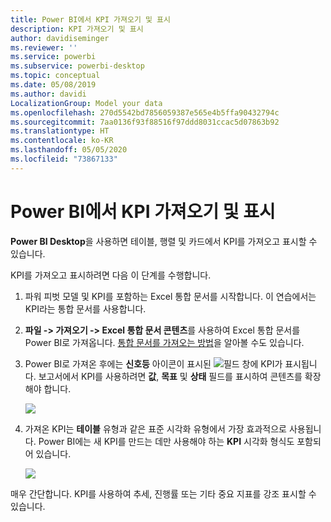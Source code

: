 ```yaml
---
title: Power BI에서 KPI 가져오기 및 표시
description: KPI 가져오기 및 표시
author: davidiseminger
ms.reviewer: ''
ms.service: powerbi
ms.subservice: powerbi-desktop
ms.topic: conceptual
ms.date: 05/08/2019
ms.author: davidi
LocalizationGroup: Model your data
ms.openlocfilehash: 270d5542bd7856059387e565e4b5ffa90432794c
ms.sourcegitcommit: 7aa0136f93f88516f97ddd8031ccac5d07863b92
ms.translationtype: HT
ms.contentlocale: ko-KR
ms.lasthandoff: 05/05/2020
ms.locfileid: "73867133"
---
```

# <a name="import-and-display-kpis-in-power-bi"></a>Power BI에서 KPI 가져오기 및 표시
**Power BI Desktop**을 사용하면 테이블, 행렬 및 카드에서 KPI를 가져오고 표시할 수 있습니다.

KPI를 가져오고 표시하려면 다음 이 단계를 수행합니다.

1. 파워 피벗 모델 및 KPI를 포함하는 Excel 통합 문서를 시작합니다. 이 연습에서는 KPI라는 통합 문서를 사용합니다. 

1. **파일 -> 가져오기 -> Excel 통합 문서 콘텐츠**를 사용하여 Excel 통합 문서를 Power BI로 가져옵니다. [통합 문서를 가져오는 방법](desktop-import-excel-workbooks.md)을 알아볼 수도 있습니다. 

1. Power BI로 가져온 후에는 **신호등** 아이콘이 표시된 ![필드](media/desktop-import-and-display-kpis/traffic.png) 창에 KPI가 표시됩니다. 보고서에서 KPI를 사용하려면 **값**, **목표** 및 **상태** 필드를 표시하여 콘텐츠를 확장해야 합니다.

    ![](media/desktop-import-and-display-kpis/desktoppreviewfeatureon2.png)

1. 가져온 KPI는 **테이블** 유형과 같은 표준 시각화 유형에서 가장 효과적으로 사용됩니다. Power BI에는 새 KPI를 만드는 데만 사용해야 하는 **KPI** 시각화 형식도 포함되어 있습니다.
   
    ![](media/desktop-import-and-display-kpis/desktoppreviewfeatureon3.png)

매우 간단합니다. KPI를 사용하여 추세, 진행률 또는 기타 중요 지표를 강조 표시할 수 있습니다.
